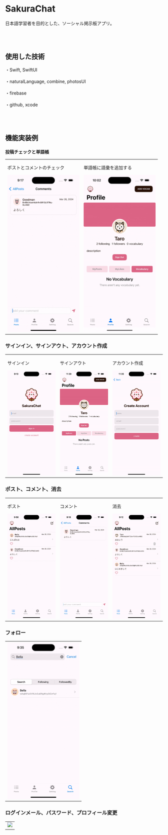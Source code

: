 <h1 style="font-size: 2em;">SakuraChat</h1>
日本語学習者を目的とした、ソーシャル掲示板アプリ。
<br></br>
<br></br>

<h2 style="font-size: 1.5em;">使用した技術</h2>
・Swift, SwiftUI<br></br>
・naturalLanguage, combine, photosUI<br></br> 
・firebase<br></br>
・github, xcode<br></br>
<br></br>

<h2 style="font-size: 1.5em;">機能実装例</h2>
<h3 style="font-size: 1.0em;">投稿チェックと単語帳</h3>
<table>
  <tr>
    <td style="width: 230px;">
      <p>ポストとコメントのチェック</p>
      <img src="Resources/checkcomment-ezgif.com-optimize.gif" width="230" />
    </td>
    <td style="width: 230px;">
      <p>単語帳に語彙を追加する</p>
      <img src="Resources/addvocabulary-ezgif.com-optimize.gif" width="230" />
    </td>
  </tr>
</table>

<h3 style="font-size: 1.0em:">サインイン、サインアウト、アカウント作成</h3> 
<table>
  <tr>
    <td style="width: 230px;">
      <p>サインイン</p>
      <img src="Resources/signin-ezgif.com-optimize.gif" width="230" />
    </td>
    <td style="width: 230px;">
      <p>サインアウト</p>
      <img src="Resources/log-out.gif" width="230" />
    </td>
    <td style="width: 230px;">
      <p>アカウント作成</p>
      <img src="Resources/create-account.gif" width="230" />
    </td>
  </tr>
</table>
<h3 style="font-size: 1.0em:">ポスト、コメント、消去</h3>
<table>
  <tr>
    <td style="width: 230px;">
      <p>ポスト</p>
      <img src="Resources/post-ezgif.com-optimize.gif" width="230" />
    </td>
    <td style="width: 230px;">
      <p>コメント</p>
      <img src="Resources/comment-ezgif.com-optimize.gif" width="230" />
    </td>
    <td style="width: 230px;">
      <p>消去</p>
      <img src="Resources/delete-ezgif.com-video-to-gif-converter.gif" width="230" />
    </td>
  </tr>
</table>

<h3 style="font-size: 1.0em:">フォロー</h3> 
<table>
  <tr>
    <td>
      <img src="Resources/follow-ezgif.com-optimize.gif" width="230" />
    </td>
  </tr>
</table>


<h3 style="font-size: 1.0em:">ログインメール、パスワード、プロフィール変更</h3> 
<table>
  <tr>
    <td>
     <img src="Resources/setting.gif" width="230" />
    </td>
  </tr>
</table>






